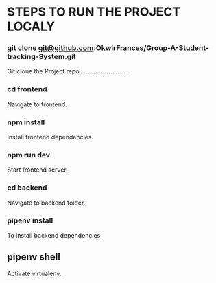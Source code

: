 # STEPS TO RUN THE PROJECT LOCALY

### git clone git@github.com:OkwirFrances/Group-A-Student-tracking-System.git 
Git clone the Project repo............................

### cd frontend
Navigate to frontend.

### npm install
Install  frontend dependencies.
### npm run dev
Start frontend server.

### cd backend
Navigate to backend folder.

### pipenv install
To install backend dependencies.
## pipenv shell
Activate virtualenv.

